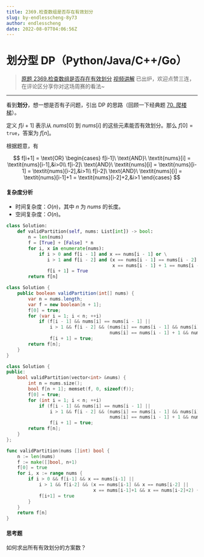 ```yaml
---
title: 2369.检查数组是否存在有效划分
slug: by-endlesscheng-8y73
author: endlesscheng
date: 2022-08-07T04:06:56Z
---
```

# 划分型 DP（Python/Java/C++/Go）
 
> [原题 2369.检查数组是否存在有效划分](https://leetcode.cn/problems/check-if-there-is-a-valid-partition-for-the-array)
[视频讲解](https://www.bilibili.com/video/BV1CN4y1V7uE) 已出炉，欢迎点赞三连，在评论区分享你对这场周赛的看法~
 
---  

看到**划分**，想一想是否有子问题，引出 DP 的思路（回顾一下经典题 [70. 爬楼梯](https://leetcode.cn/problems/climbing-stairs/)）。

定义 $f[i+1]$ 表示从 $\textit{nums}[0]$ 到 $\textit{nums}[i]$ 的这些元素能否有效划分。那么 $f[0] = \texttt{true}$，答案为 $f[n]$。

根据题意，有

$$
f[i+1] = \text{OR}
\begin{cases} 
f[i-1]\ \text{AND}\ \textit{nums}[i] = \textit{nums}[i-1],&i>0\\
f[i-2]\ \text{AND}\ \textit{nums}[i] = \textit{nums}[i-1] = \textit{nums}[i-2],&i>1\\
f[i-2]\ \text{AND}\ \textit{nums}[i] = \textit{nums}[i-1]+1 = \textit{nums}[i-2]+2,&i>1
\end{cases}
$$

#### 复杂度分析

- 时间复杂度：$O(n)$，其中 $n$ 为 $\textit{nums}$ 的长度。
- 空间复杂度：$O(n)$。

```py [sol1-Python3]
class Solution:
    def validPartition(self, nums: List[int]) -> bool:
        n = len(nums)
        f = [True] + [False] * n
        for i, x in enumerate(nums):
            if i > 0 and f[i - 1] and x == nums[i - 1] or \
               i > 1 and f[i - 2] and (x == nums[i - 1] == nums[i - 2] or
                                       x == nums[i - 1] + 1 == nums[i - 2] + 2):
               f[i + 1] = True
        return f[n]
```

```java [sol1-Java]
class Solution {
    public boolean validPartition(int[] nums) {
        var n = nums.length;
        var f = new boolean[n + 1];
        f[0] = true;
        for (var i = 1; i < n; ++i)
            if (f[i - 1] && nums[i] == nums[i - 1] ||
                i > 1 && f[i - 2] && (nums[i] == nums[i - 1] && nums[i] == nums[i - 2] ||
                                      nums[i] == nums[i - 1] + 1 && nums[i] == nums[i - 2] + 2))
                f[i + 1] = true;
        return f[n];
    }
}
```

```cpp [sol1-C++]
class Solution {
public:
    bool validPartition(vector<int> &nums) {
        int n = nums.size();
        bool f[n + 1]; memset(f, 0, sizeof(f));
        f[0] = true;
        for (int i = 1; i < n; ++i)
            if (f[i - 1] && nums[i] == nums[i - 1] ||
                i > 1 && f[i - 2] && (nums[i] == nums[i - 1] && nums[i] == nums[i - 2] ||
                                      nums[i] == nums[i - 1] + 1 && nums[i] == nums[i - 2] + 2))
                f[i + 1] = true;
        return f[n];
    }
};
```

```go [sol1-Go]
func validPartition(nums []int) bool {
	n := len(nums)
	f := make([]bool, n+1)
	f[0] = true
	for i, x := range nums {
		if i > 0 && f[i-1] && x == nums[i-1] ||
			i > 1 && f[i-2] && (x == nums[i-1] && x == nums[i-2] ||
				                x == nums[i-1]+1 && x == nums[i-2]+2) {
			f[i+1] = true
		}
	}
	return f[n]
}
```

#### 思考题

如何求出所有有效划分的方案数？

